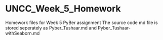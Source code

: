 # UNCC_Week_5_Homework
Homework files for Week 5 PyBer assignment
The source code md file is stored seperately as Pyber_Tushaar.md and Pyber_Tushaar-withSeaborn.md
